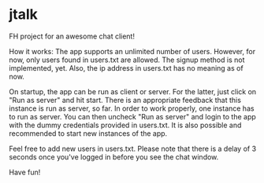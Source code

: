 # jtalk
FH project for an awesome chat client!

How it works: 
The app supports an unlimited number of users. However, for now, only users found in users.txt are allowed. The signup method is not implemented, yet. Also, the ip address in users.txt has no meaning as of now.

On startup, the app can be run as client or server. For the latter, just click on "Run as server" and hit start. There is an appropriate feedback that this instance is run as server, so far. In order to work properly, one instance has to run as server. You can then uncheck "Run as server" and login to the app with the dummy credentials provided in users.txt. It is also possible and recommended to start new instances of the app. 

Feel free to add new users in users.txt. Please note that there is a delay of 3 seconds once you've logged in before you see the chat window.

Have fun!

